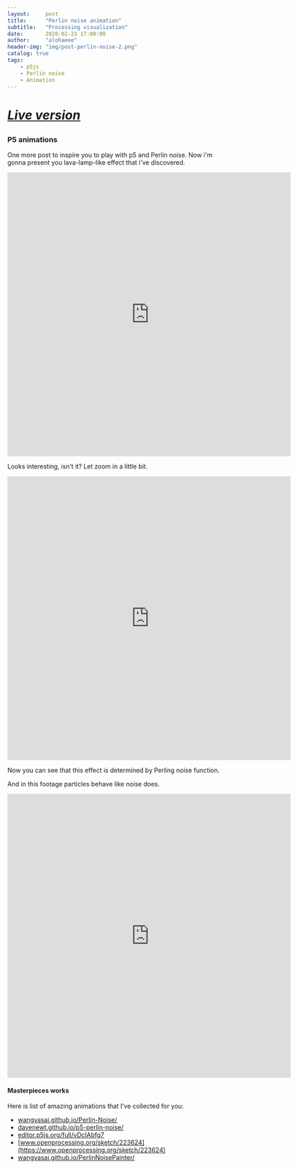 ```yaml
---
layout:     post
title:      "Perlin noise animation"
subtitle:   "Processing visualization"
date:       2020-02-23 17:00:00
author:     "alohaeee"
header-img: "img/post-perlin-noise-2.png"
catalog: true
tags:
    - p5js
    - Perlin noise
    - Animation
---
```


<h1>
<p>
<a href="https://alohaeee.github.io/code/lava-lamp-noise.html"><i>Live version</i></a>
</p>
</h1>

### P5 animations
One more post to inspire you to play with p5 and Perlin noise. Now i'm gonna present you lava-lamp-like effect that i've discovered.

<iframe src="https://player.vimeo.com/video/393112244" width="640" height="640" frameborder="0" allow="autoplay; fullscreen" allowfullscreen></iframe>

Looks interesting, isn't it? Let zoom in a little bit.

<iframe src="https://player.vimeo.com/video/393112180" width="640" height="640" frameborder="0" allow="autoplay; fullscreen" allowfullscreen></iframe>

Now you can see that this effect is determined by Perling noise function. 


And in this footage particles behave like noise does.
<iframe src="https://player.vimeo.com/video/393112384" width="640" height="640" frameborder="0" allow="autoplay; fullscreen" allowfullscreen></iframe>

#### Masterpieces works

Here is list of amazing animations that I've collected for you:

- [wangyasai.github.io/Perlin-Noise/](https://wangyasai.github.io/Perlin-Noise/)
- [davenewt.github.io/p5-perlin-noise/](https://davenewt.github.io/p5-perlin-noise/)
- [editor.p5js.org/full/vDcIAbfg7](https://editor.p5js.org/full/vDcIAbfg7)
- [www.openprocessing.org/sketch/223624](https://www.openprocessing.org/sketch/223624)
- [wangyasai.github.io/PerlinNoisePainter/](https://wangyasai.github.io/PerlinNoisePainter/)

